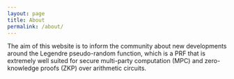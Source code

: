 ```yaml
---
layout: page
title: About
permalink: /about/
---
```


The aim of this website is to inform the community about new developments around the Legendre pseudo-random function, which is a PRF that is extremely well suited for secure multi-party computation (MPC) and zero-knowledge proofs (ZKP) over arithmetic circuits.
